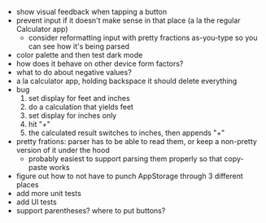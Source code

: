 - show visual feedback when tapping a button
- prevent input if it doesn't make sense in that place (a la the regular Calculator app)
    - consider reformatting input with pretty fractions as-you-type so you can see how it's being parsed
- color palette and then test dark mode
- how does it behave on other device form factors?
- what to do about negative values?
- a la calculator app, holding backspace it should delete everything
- bug
    1. set display for feet and inches
    2. do a calculation that yields feet
    3. set display for inches only
    4. hit "+"
    5. the calculated result switches to inches, then appends "+"
- pretty frations: parser has to be able to read them, or keep a non-pretty version of it under the hood
    - probably easiest to support parsing them properly so that copy-paste works
- figure out how to not have to punch AppStorage through 3 different places
- add more unit tests
- add UI tests
- support parentheses? where to put buttons?
